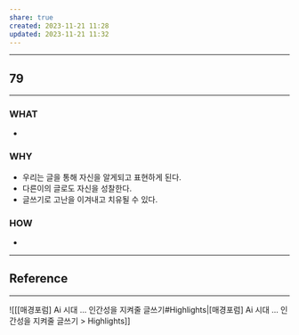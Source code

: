 ```yaml
---
share: true
created: 2023-11-21 11:28
updated: 2023-11-21 11:32
---
```


---
## 79
---
### WHAT
- 
### WHY
- 우리는 글을 통해 자신을 알게되고 표현하게 된다.
- 다른이의 글로도 자신을 성찰한다.
- 글쓰기로 고난을 이겨내고 치유될 수 있다.
### HOW
- 
---


## Reference
---
![[[매경포럼] Ai 시대 … 인간성을 지켜줄 글쓰기#Highlights|[매경포럼] Ai 시대 … 인간성을 지켜줄 글쓰기 > Highlights]]
